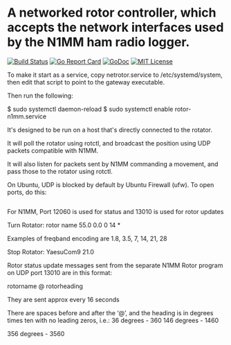 A networked rotor controller, which accepts the network interfaces used by the N1MM ham radio logger.
=============================================================================================

[![Build Status](https://travis-ci.org/sconklin/netrotor.svg?branch=master)](https://travis-ci.org/sconklin/netrotor)
[![Go Report Card](https://goreportcard.com/badge/github.com/sconklin/netrotor)](https://goreportcard.com/report/github.com/sconklin/netrotor)
[![GoDoc](https://godoc.org/github.com/sconklin/netrotor?status.svg)](https://godoc.org/github.com/sconklin/netrotor)
[![MIT License](http://img.shields.io/badge/License-MIT-yellow.svg)](./LICENSE)

To make it start as a service, copy netrotor.service to /etc/systemd/system, then edit that script to point to the gateway executable.

Then run the following:

$ sudo systemctl daemon-reload
$ sudo systemctl enable rotor-n1mm.service

It's designed to be run on a host that's directly connected to the rotator.

It will poll the rotator using rotctl, and broadcast the position using UDP packets compatible with N1MM.

It will also listen for packets sent by N1MM commanding a movement, and pass those to the rotator using rotctl.

On Ubuntu, UDP is blocked by default by Ubuntu Firewall (ufw). To open ports, do this:

```sudo ufw allow 13010/udp
```

For N1MM, Port 12060 is used for status and 13010 is used for rotor updates

Turn Rotator:
<N1MMRotor>
     <rotor>rotor name</rotor>
     <goazi>55.0</goazi>
     <offset>0.0</offset>
     <bidirectional>0</bidirectional>
     <freqband>14</freqband>   *
</N1MMRotor>

Examples of freqband encoding are 1.8, 3.5, 7, 14, 21, 28

Stop Rotator:
<N1MMRotor>
      <stop>
            <rotor>YaesuCom9</rotor>
            <freqband>21.0</freqband>
      </stop>
</N1MMRotor>

Rotor status update messages sent from the separate N1MM Rotor program on UDP port 13010 are in this format:

rotorname @ rotorheading

They are sent approx every 16 seconds

There are spaces before and after the ‘@’, and the heading is in degrees times ten with no leading zeros, i.e.:
36 degrees - 360
146 degrees - 1460

356 degrees - 3560
